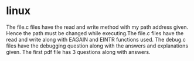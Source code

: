 # linux

The file.c files have the read and write method with my path address given.
Hence the path must be changed while executing.The file.c files have the read and write along with EAGAIN and EINTR functions used.
The debug.c files have the debugging question along with the answers and explanations given.
The first pdf file has 3 questions along with answers.

